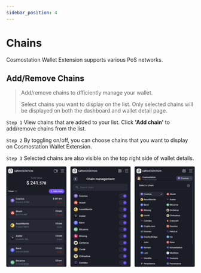 ```yaml
---
sidebar_position: 4
---
```


# Chains

Cosmostation Wallet Extension supports various PoS networks.

## Add/Remove Chains

> Add/remove chains to dfficiently manage your wallet.
>
> Select chains you want to display on the list. Only selected chains will be displayed on both the dashboard and wallet detail page.

`Step 1` View chains that are added to your list. Click **'Add chain'** to add/remove chains from the list.

`Step 2` By toggling on/off, you can choose chains that you want to display on Cosmostation Wallet Extension.

`Step 3` Selected chains are also visible on the top right side of wallet details.

![Add & Remove chains](/img/guide/extension/chains/support.png)